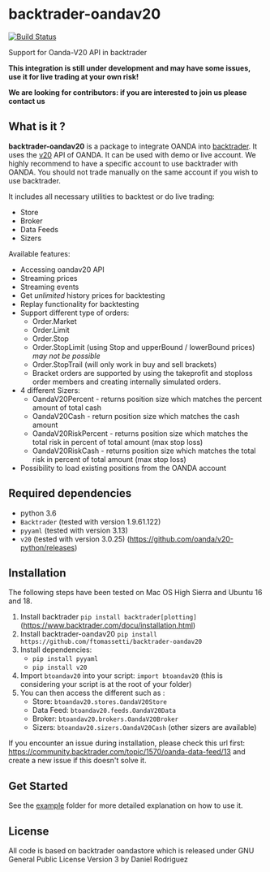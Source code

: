 # backtrader-oandav20

[![Build Status](https://travis-ci.org/ftomassetti/backtrader-oandav20.svg?branch=master)](https://travis-ci.org/ftomassetti/backtrader-oandav20)

Support for Oanda-V20 API in backtrader

**This  integration is still under development and may have some issues, use it for live trading at your own risk!**

**We are looking for contributors: if you are interested to join us please contact us**



## What is it ?

**backtrader-oandav20** is a package to integrate OANDA into [backtrader](https://www.backtrader.com/).
It uses the [v20](http://developer.oanda.com/rest-live-v20/introduction/) API of OANDA. It can be used with demo or live account.
We highly recommend to have a specific account to use backtrader with OANDA. You should not trade manually on the same account if you wish to use backtrader.


It includes all necessary utilities to backtest or do live trading:

* Store
* Broker
* Data Feeds
* Sizers

Available features:

* Accessing oandav20 API
* Streaming prices
* Streaming events
* Get *unlimited* history prices for backtesting
* Replay functionality for backtesting
* Support different type of orders:
  * Order.Market
  * Order.Limit
  * Order.Stop
  * Order.StopLimit (using Stop and upperBound / lowerBound prices) *may not be possible*
  * Order.StopTrail (will only work in buy and sell brackets)
  * Bracket orders are supported by using the takeprofit and stoploss order members and creating internally simulated orders.
* 4 different Sizers:
  * OandaV20Percent - returns position size which matches the percent amount of total cash
  * OandaV20Cash - return position size which matches the cash amount
  * OandaV20RiskPercent - returns position size which matches the total risk in percent of total amount (max stop loss)
  * OandaV20RiskCash - returns position size which matches the total risk in percent of total amount (max stop loss)
* Possibility to load existing positions from the OANDA account



## Required dependencies

* python 3.6
* ``Backtrader`` (tested with version 1.9.61.122)
* ``pyyaml`` (tested with version 3.13)
* ``v20`` (tested with version 3.0.25) (https://github.com/oanda/v20-python/releases)



## Installation

The following steps have been tested on Mac OS High Sierra and Ubuntu 16 and 18.

1. Install backtrader ``pip install backtrader[plotting]`` (https://www.backtrader.com/docu/installation.html)
2. Install backtrader-oandav20 ``pip install https://github.com/ftomassetti/backtrader-oandav20``
3. Install dependencies:
    * ``pip install pyyaml``
    * ``pip install v20``
4. Import ``btoandav20`` into your script: ``import btoandav20`` (this is considering your script is at the root of your folder)
5. You can then access the different such as :
    * Store: ``btoandav20.stores.OandaV20Store``
    * Data Feed: ``btoandav20.feeds.OandaV20Data``
    * Broker:  ``btoandav20.brokers.OandaV20Broker``
    * Sizers: ``btoandav20.sizers.OandaV20Cash`` (other sizers are available)

If you encounter an issue during installation, please check this url first: https://community.backtrader.com/topic/1570/oanda-data-feed/13 and create a new issue if this doesn't solve it.



## Get Started
See the [example](examples/oandav20test) folder for more detailed explanation on how to use it.



## License

All code is based on backtrader oandastore which is released under GNU General Public License Version 3 by Daniel Rodriguez
